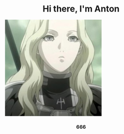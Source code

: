 <h1 align="center">Hi there, I'm Anton</h1>
<img src="https://github.com/TaskForce73/TaskForce73/blob/main/testFolder/opening.JPG" height="320" width="320"/>
<h3 align="center">666</h3>
